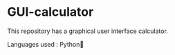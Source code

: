 # GUI-calculator
This repository has a graphical user interface calculator.

Languages used : Python🐍

